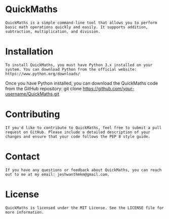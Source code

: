 # QuickMaths
    QuickMaths is a simple command-line tool that allows you to perform basic math operations quickly and easily. It supports addition, subtraction, multiplication, and division.

# Installation
    To install QuickMaths, you must have Python 3.x installed on your system. You can download Python from the official website: https://www.python.org/downloads/

Once you have Python installed, you can download the QuickMaths code from the GitHub repository:
git clone https://github.com/your-username/QuickMaths.git


# Contributing
    If you'd like to contribute to QuickMaths, feel free to submit a pull request on GitHub. Please include a detailed description of your changes and ensure that your code follows the PEP 8 style guide.


# Contact
    If you have any questions or feedback about QuickMaths, you can reach out to me at my email: jeshwanthmkm@gmail.com.

# License
    QuickMaths is licensed under the MIT License. See the LICENSE file for more information.










